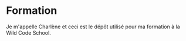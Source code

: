 # Formation
Je m'appelle Charlène et ceci est le dépôt utilisé pour ma formation à la Wild Code School.

